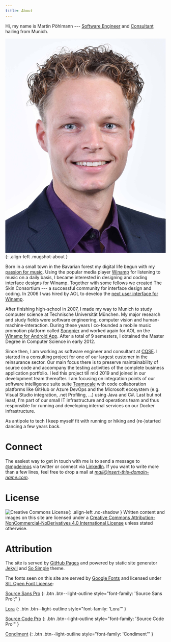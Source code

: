 ```yaml
---
title: About
---
```


Hi, my name is Martin Pöhlmann --- [Software Engineer](https://github.com/mpdeimos) and [Consultant](https://cqse.eu/poehlmann) hailing from Munich.

![This is me!](/assets/images/about/me.jpg)
{: .align-left .mugshot-about }

Born in a small town in the Bavarian forest my digital life begun with my [passion for music](https://www.last.fm/user/mpdeimos).
Using the popular media player [Winamp](https://winamp.com) for listening to music on a daily basis, I became interested in designing and coding interface designs for Winamp.
Together with some fellows we created The Skin Consortium --- a successful community for interface design and coding.
In 2006 I was hired by AOL to develop the [next user interface for Winamp](/works/professional/winamp-desktop).

After finishing high-school in 2007, I made my way to Munich to study computer science at Technische Universität München.
My major research and study fields were software engineering, computer vision and human-machine-interaction.
During these years I co-founded a mobile music promotion platform called [Songpier](/works/professional/songpier/) and worked again for AOL on the [Winamp for Android App](http://localhost:4000/works/professional/winamp-android/).
After a total of 9 semesters, I obtained the Master Degree in Computer Science in early 2012.

Since then, I am working as software engineer and consultant at [CQSE](https://www.cqse.eu).
I started in a consulting project for one of our largest customer in the reinsurance sector.
Our main focus there is to preserve maintainability of source code and accompany the testing activities of the complete business application portfolio.
I led this project till mid 2019 and joined in our development team thereafter.
I am focusing on integration points of our software intelligence suite suite [Teamscale](https://teamscale.com) with code collaboration platforms like GitHub or Azure DevOps and the Microsoft ecosystem (e.g. Visual Studio integration, .net Profiling, ...) using Java and C#.
Last but not least, I'm part of our small IT infrastructure and operations team and thus responsible for running and developing internal services on our Docker infrastructure.

As antipole to tech I keep myself fit with running or hiking and (re-)started dancing a few years back.

# Connect

The easiest way to get in touch with me is to send a message to [@mpdeimos](http://twitter.com/mpdeimos) via twitter or connect via [LinkedIn](https://www.linkedin.com/in/martinpoehlmann/).
If you want to write more than a few lines, feel free to drop a mail at *mail@insert-this-domain-name.com*.

# License

![Creative Commons License](https://i.creativecommons.org/l/by-nc-nd/4.0/88x31.png){: .align-left .no-shadow }
Written content and images on this site are licensed under a [Creative Commons Attribution-NonCommercial-NoDerivatives 4.0 International License](http://creativecommons.org/licenses/by-nc-nd/4.0/) unless stated otherwise.

# Attribution

The site is served by [GitHub Pages](https://pages.github.com/) and powered by static site generator [Jekyll](https://jekyllrb.com/) and [So Simple](https://github.com/mmistakes/so-simple-theme) theme.

The fonts seen on this site are served by [Google Fonts](http://google.com/fonts) and licensed under [SIL Open Font License](http://scripts.sil.org/OFL):

[Source Sans Pro](https://fonts.google.com/specimen/Source+Sans+Pro)
{: .btn .btn--light-outline style="font-family: 'Source Sans Pro';" }

[Lora](https://fonts.google.com/specimen/Lora)
{: .btn .btn--light-outline style="font-family: 'Lora'" }

[Source Code Pro](https://fonts.google.com/specimen/Source+Code+Pro)
{: .btn .btn--light-outline style="font-family: 'Source Code Pro'" }

[Condiment](https://fonts.google.com/specimen/Condiment)
{: .btn .btn--light-outline style="font-family: 'Condiment'" }